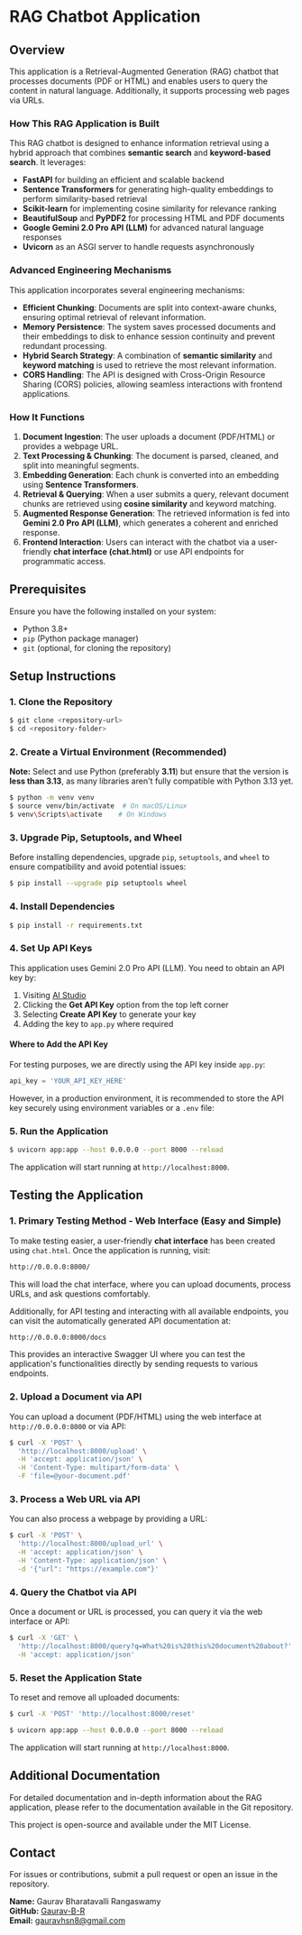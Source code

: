 # RAG Chatbot Application

## Overview
This application is a Retrieval-Augmented Generation (RAG) chatbot that processes documents (PDF or HTML) and enables users to query the content in natural language. Additionally, it supports processing web pages via URLs.

### How This RAG Application is Built
This RAG chatbot is designed to enhance information retrieval using a hybrid approach that combines **semantic search** and **keyword-based search**. It leverages:
- **FastAPI** for building an efficient and scalable backend
- **Sentence Transformers** for generating high-quality embeddings to perform similarity-based retrieval
- **Scikit-learn** for implementing cosine similarity for relevance ranking
- **BeautifulSoup** and **PyPDF2** for processing HTML and PDF documents
- **Google Gemini 2.0 Pro API (LLM)** for advanced natural language responses
- **Uvicorn** as an ASGI server to handle requests asynchronously

### Advanced Engineering Mechanisms
This application incorporates several engineering mechanisms:
- **Efficient Chunking**: Documents are split into context-aware chunks, ensuring optimal retrieval of relevant information.
- **Memory Persistence**: The system saves processed documents and their embeddings to disk to enhance session continuity and prevent redundant processing.
- **Hybrid Search Strategy**: A combination of **semantic similarity** and **keyword matching** is used to retrieve the most relevant information.
- **CORS Handling**: The API is designed with Cross-Origin Resource Sharing (CORS) policies, allowing seamless interactions with frontend applications.

### How It Functions
1. **Document Ingestion**: The user uploads a document (PDF/HTML) or provides a webpage URL.
2. **Text Processing & Chunking**: The document is parsed, cleaned, and split into meaningful segments.
3. **Embedding Generation**: Each chunk is converted into an embedding using **Sentence Transformers**.
4. **Retrieval & Querying**: When a user submits a query, relevant document chunks are retrieved using **cosine similarity** and keyword matching.
5. **Augmented Response Generation**: The retrieved information is fed into **Gemini 2.0 Pro API (LLM)**, which generates a coherent and enriched response.
6. **Frontend Interaction**: Users can interact with the chatbot via a user-friendly **chat interface (chat.html)** or use API endpoints for programmatic access.

## Prerequisites
Ensure you have the following installed on your system:
- Python 3.8+
- `pip` (Python package manager)
- `git` (optional, for cloning the repository)

## Setup Instructions

### 1. Clone the Repository
```sh
$ git clone <repository-url>
$ cd <repository-folder>
```

### 2. Create a Virtual Environment (Recommended)

**Note:** Select and use Python (preferably **3.11**) but ensure that the version is **less than 3.13**, as many libraries aren't fully compatible with Python 3.13 yet.
```sh
$ python -m venv venv
$ source venv/bin/activate  # On macOS/Linux
$ venv\Scripts\activate    # On Windows
```

### 3. Upgrade Pip, Setuptools, and Wheel
Before installing dependencies, upgrade `pip`, `setuptools`, and `wheel` to ensure compatibility and avoid potential issues:
```sh
$ pip install --upgrade pip setuptools wheel
```

### 4. Install Dependencies
```sh
$ pip install -r requirements.txt
```

### 4. Set Up API Keys
This application uses Gemini 2.0 Pro API (LLM). You need to obtain an API key by:
1. Visiting [AI Studio](https://aistudio.google.com/)
2. Clicking the **Get API Key** option from the top left corner
3. Selecting **Create API Key** to generate your key
4. Adding the key to `app.py` where required

#### Where to Add the API Key
For testing purposes, we are directly using the API key inside `app.py`:
```python
api_key = 'YOUR_API_KEY_HERE'
```
However, in a production environment, it is recommended to store the API key securely using environment variables or a `.env` file:

### 5. Run the Application
```sh
$ uvicorn app:app --host 0.0.0.0 --port 8000 --reload
```
The application will start running at `http://localhost:8000`.

## Testing the Application

### 1. Primary Testing Method - Web Interface (Easy and Simple)
To make testing easier, a user-friendly **chat interface** has been created using `chat.html`. Once the application is running, visit:
```sh
http://0.0.0.0:8000/
```
This will load the chat interface, where you can upload documents, process URLs, and ask questions comfortably.

Additionally, for API testing and interacting with all available endpoints, you can visit the automatically generated API documentation at:
```sh
http://0.0.0.0:8000/docs
```
This provides an interactive Swagger UI where you can test the application's functionalities directly by sending requests to various endpoints.

### 2. Upload a Document via API
You can upload a document (PDF/HTML) using the web interface at `http://0.0.0.0:8000` or via API:
```sh
$ curl -X 'POST' \
  'http://localhost:8000/upload' \
  -H 'accept: application/json' \
  -H 'Content-Type: multipart/form-data' \
  -F 'file=@your-document.pdf'
```

### 3. Process a Web URL via API
You can also process a webpage by providing a URL:
```sh
$ curl -X 'POST' \
  'http://localhost:8000/upload_url' \
  -H 'accept: application/json' \
  -H 'Content-Type: application/json' \
  -d '{"url": "https://example.com"}'
```

### 4. Query the Chatbot via API
Once a document or URL is processed, you can query it via the web interface or API:
```sh
$ curl -X 'GET' \
  'http://localhost:8000/query?q=What%20is%20this%20document%20about?' \
  -H 'accept: application/json'
```

### 5. Reset the Application State
To reset and remove all uploaded documents:
```sh
$ curl -X 'POST' 'http://localhost:8000/reset'
```
```sh
$ uvicorn app:app --host 0.0.0.0 --port 8000 --reload
```
The application will start running at `http://localhost:8000`.

## Additional Documentation

For detailed documentation and in-depth information about the RAG application, please refer to the documentation available in the Git repository.

This project is open-source and available under the MIT License.

## Contact
For issues or contributions, submit a pull request or open an issue in the repository.

**Name:** Gaurav Bharatavalli Rangaswamy  
**GitHub:** [Gaurav-B-R](https://github.com/Gaurav-B-R)  
**Email:** gauravhsn8@gmail.com

